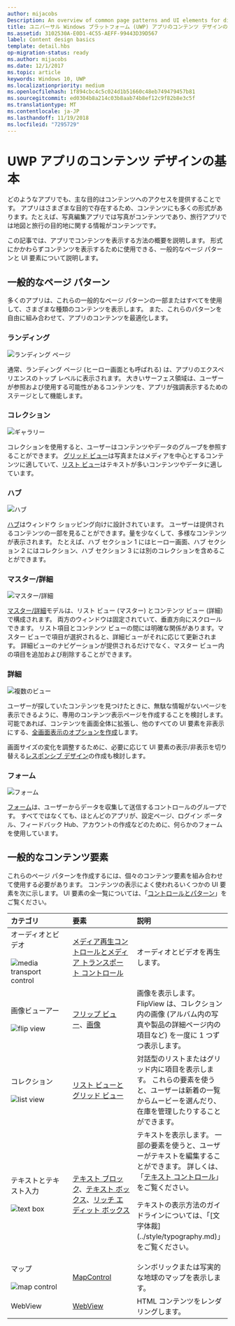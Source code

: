 ```yaml
---
author: mijacobs
Description: An overview of common page patterns and UI elements for displaying content in your UWP app.
title: ユニバーサル Windows プラットフォーム (UWP) アプリのコンテンツ デザインの基本
ms.assetid: 3102530A-E0D1-4C55-AEFF-99443D39D567
label: Content design basics
template: detail.hbs
op-migration-status: ready
ms.author: mijacobs
ms.date: 12/1/2017
ms.topic: article
keywords: Windows 10, UWP
ms.localizationpriority: medium
ms.openlocfilehash: 1f894cbc4c5c024d1b51660c48eb749479457b81
ms.sourcegitcommit: ed0304b8a214c03b8aab74b8ef12c9f82b8e3c5f
ms.translationtype: MT
ms.contentlocale: ja-JP
ms.lasthandoff: 11/19/2018
ms.locfileid: "7295729"
---
```

# <a name="content-design-basics-for-uwp-apps"></a>UWP アプリのコンテンツ デザインの基本

どのようなアプリでも、主な目的はコンテンツへのアクセスを提供することです。 アプリはさまざまな目的で存在するため、コンテンツにも多くの形式があります。たとえば、写真編集アプリでは写真がコンテンツであり、旅行アプリでは地図と旅行の目的地に関する情報がコンテンツです。 

この記事では、アプリでコンテンツを表示する方法の概要を説明します。 形式にかかわらずコンテンツを表示するために使用できる、一般的なページ パターンと UI 要素について説明します。

## <a name="common-page-patterns"></a>一般的なページ パターン

多くのアプリは、これらの一般的なページ パターンの一部またはすべてを使用して、さまざまな種類のコンテンツを表示します。 また、これらのパターンを自由に組み合わせて、アプリのコンテンツを最適化します。

### <a name="landing"></a>ランディング

![ランディング ページ](images/content-basics/hero-screen.png)

通常、ランディング ページ (ヒーロー画面とも呼ばれる) は、アプリのエクスペリエンスのトップ レベルに表示されます。 大きいサーフェス領域は、ユーザーが参照および使用する可能性があるコンテンツを、アプリが強調表示するためのステージとして機能します。

### <a name="collections"></a>コレクション

![ギャラリー](images/content-basics/gridview.png)

コレクションを使用すると、ユーザーはコンテンツやデータのグループを参照することができます。 [グリッド ビュー](../controls-and-patterns/item-templates-gridview.md)は写真またはメディアを中心とするコンテンツに適していて、[リスト ビュー](../controls-and-patterns/item-templates-listview.md)はテキストが多いコンテンツやデータに適しています。

### <a name="hub"></a>ハブ

![ハブ](images/content-basics/hub.png)

[ハブ](../controls-and-patterns/hub.md)はウィンドウ ショッピング向けに設計されています。 ユーザーは提供されるコンテンツの一部を見ることができます。量を少なくして、多様なコンテンツが表示されます。 たとえば、ハブ セクション 1 にはヒーロー画面、ハブ セクション 2 にはコレクション、ハブ セクション 3 には別のコレクションを含めることができます。

### <a name="masterdetail"></a>マスター/詳細

![マスター/詳細](images/content-basics/master-detail.png)

[マスター/詳細](../controls-and-patterns/master-details.md)モデルは、リスト ビュー (マスター) とコンテンツ ビュー (詳細) で構成されます。 両方のウィンドウは固定されていて、垂直方向にスクロールできます。 リスト項目とコンテンツ ビューの間には明確な関係があります。マスター ビューで項目が選択されると、詳細ビューがそれに応じて更新されます。 詳細ビューのナビゲーションが提供されるだけでなく、マスター ビュー内の項目を追加および削除することができます。

### <a name="details"></a>詳細

![複数のビュー](images/multi-view.png)

ユーザーが探していたコンテンツを見つけたときに、無駄な情報がないページを表示できるように、専用のコンテンツ表示ページを作成することを検討します。 可能であれば、コンテンツを画面全体に拡張し、他のすべての UI 要素を非表示にする、[全画面表示のオプションを作成](../layout/show-multiple-views.md)します。 

画面サイズの変化を調整するために、必要に応じて UI 要素の表示/非表示を切り替える[レスポンシブ デザイン](design-and-ui-intro.md)の作成も検討します。

### <a name="forms"></a>フォーム
![フォーム](images/content-basics/forms.png)

[フォーム](../controls-and-patterns/forms.md)は、ユーザーからデータを収集して送信するコントロールのグループです。 すべてではなくても、ほとんどのアプリが、設定ページ、ログイン ポータル、フィードバック Hub、アカウントの作成などのために、何らかのフォームを使用しています。 

## <a name="common-content-elements"></a>一般的なコンテンツ要素

これらのページ パターンを作成するには、個々のコンテンツ要素を組み合わせて使用する必要があります。 コンテンツの表示によく使われるいくつかの UI 要素を次に示します。 UI 要素の全一覧については、「[コントロールとパターン](../controls-and-patterns/index.md)」をご覧ください。

<div class="mx-responsive-img">
<table>
<colgroup>
<col width="33%" />
<col width="33%" />
<col width="33%" />
</colgroup>
<thead>
<tr class="header">
<th align="left">カテゴリ</th>
<th align="left">要素</th>
<th align="left">説明</th>
</tr>
</thead>
<tbody>
<tr class="odd">
<td align="left">オーディオとビデオ<br/><br/>
    <img src="images/content-basics/media-transport.png" alt="media transport control" /></td>
<td align="left"><a href="../controls-and-patterns/media-playback.md">メディア再生コントロールとメディア トランスポート コントロール</a></td>
<td align="left">オーディオとビデオを再生します。</td>
</tr>
<tr class="even">
<td align="left">画像ビューアー<br/><br/>
    <img src="images/content-basics/flipview.jpg" alt="flip view" /></td>
<td align="left"><a href="../controls-and-patterns/flipview.md">フリップ ビュー</a>、<a href="../controls-and-patterns/images-imagebrushes.md">画像</a></td>
<td align="left">画像を表示します。 FlipView は、コレクション内の画像 (アルバム内の写真や製品の詳細ページ内の項目など) を一度に 1 つずつ表示します。</td>
</tr>
<tr class="odd">
<td align="left">コレクション <br/><br/>
    <img src="images/content-basics/listview.png" alt="list view" /></td>
<td align="left"><a href="../controls-and-patterns/lists.md">リスト ビューとグリッド ビュー</a></td>
<td align="left">対話型のリストまたはグリッド内に項目を表示します。 これらの要素を使うと、ユーザーは新着の一覧からムービーを選んだり、在庫を管理したりすることができます。</td>
</tr>
<tr class="even">
<td align="left">テキストとテキスト入力 <br/><br/>
    <img src="images/content-basics/textbox.png" alt="text box" /></td>
<td align="left"><p><a href="../controls-and-patterns/text-block.md">テキスト ブロック</a>、<a href="../controls-and-patterns/text-box.md">テキスト ボックス</a>、<a href="../controls-and-patterns/rich-edit-box.md">リッチ エディット ボックス</a></p>
</td>
<td align="left">テキストを表示します。 一部の要素を使うと、ユーザーがテキストを編集することができます。 詳しくは、「<a href="../controls-and-patterns/text-controls.md">テキスト コントロール</a>」をご覧ください。
<p>テキストの表示方法のガイドラインについては、「[文字体裁](../style/typography.md)」をご覧ください。</p>
</td>
</tr>
<tr class="odd">
<td align="left">マップ<br/><br/>
    <img src="images/content-basics/mapcontrol.png" alt="map control" /></td>
<td align="left"><a href="../../maps-and-location/display-maps.md">MapControl</a></td>
<td align="left">シンボリックまたは写実的な地球のマップを表示します。</td>
</tr>
<tr class="even">
<td align="left">WebView</td>
<td align="left"><a href="../controls-and-patterns/web-view.md">WebView</a></td>
<td align="left">HTML コンテンツをレンダリングします。</td>
</tr>
</tbody>
</table>
</div>
